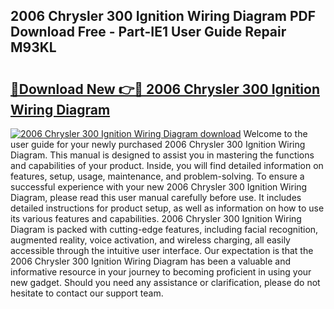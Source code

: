 ## 2006 Chrysler 300 Ignition Wiring Diagram PDF Download Free - Part-IE1 User Guide Repair M93KL

# <h2><a href="http://dfhstm.blite.top/?on=2006+Chrysler+300+Ignition+Wiring+Diagram">🔗Download New 👉🔴 2006 Chrysler 300 Ignition Wiring Diagram</a></h2>

[![2006 Chrysler 300 Ignition Wiring Diagram download](https://i.imgur.com/lujVjoI.png)](http://dfhstm.blite.top/?on=2006+Chrysler+300+Ignition+Wiring+Diagram)
Welcome to the user guide for your newly purchased 2006 Chrysler 300 Ignition Wiring Diagram. This manual is designed to assist you in mastering the functions and capabilities of your product. Inside, you will find detailed information on features, setup, usage, maintenance, and problem-solving. To ensure a successful experience with your new 2006 Chrysler 300 Ignition Wiring Diagram, please read this user manual carefully before use. It includes detailed instructions for product setup, as well as information on how to use its various features and capabilities. 2006 Chrysler 300 Ignition Wiring Diagram is packed with cutting-edge features, including facial recognition, augmented reality, voice activation, and wireless charging, all easily accessible through the intuitive user interface. Our expectation is that the 2006 Chrysler 300 Ignition Wiring Diagram has been a valuable and informative resource in your journey to becoming proficient in using your new gadget. Should you need any assistance or clarification, please do not hesitate to contact our support team.

